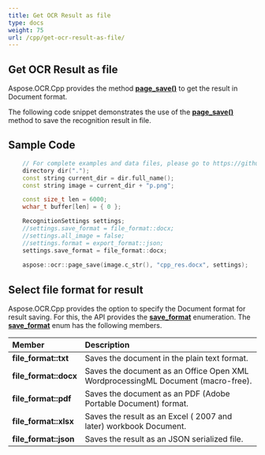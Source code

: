 ```yaml
---
title: Get OCR Result as file
type: docs
weight: 75
url: /cpp/get-ocr-result-as-file/
---
```

## **Get OCR Result as file**

Aspose.OCR.Cpp provides the method [**page_save()**](https://apireference.aspose.com/ocr/cpp/groupAspose#ga248e71b77ac6dbaf0c80630b2181cf29) to get the result in Document format.

The following code snippet demonstrates the use of the [**page_save()**](https://apireference.aspose.com/ocr/cpp/groupAspose#ga248e71b77ac6dbaf0c80630b2181cf29) method 
to save the recognition result in file.

## Sample Code

```cpp
	// For complete examples and data files, please go to https://github.com/aspose-ocr/Aspose.OCR-for-C
	directory dir(".");
    const string current_dir = dir.full_name();
    const string image = current_dir + "p.png";

    const size_t len = 6000;
    wchar_t buffer[len] = { 0 };

    RecognitionSettings settings;
    //settings.save_format = file_format::docx;
	//settings.all_image = false;
    //settings.format = export_format::json;
    settings.save_format = file_format::docx;
	
    aspose::ocr::page_save(image.c_str(), "cpp_res.docx", settings);
```

## Select file format for result
Aspose.OCR.Cpp provides the option to specify the Document format for result saving. For this, the API provides the [**save_format**](https://apireference.aspose.com/ocr/cpp/struct/recognition_settings#ac011403d84ee28fc62fe1d9bec824c2d) 
enumeration. The [**save_format**](https://apireference.aspose.com/ocr/cpp/struct/recognition_settings#ac011403d84ee28fc62fe1d9bec824c2d) enum has the following members.

|Member|Description|
| :- | :- |
|**file_format::txt**|Saves the document in the plain text format.|
|**file_format::docx**|Saves the document as an Office Open XML WordprocessingML Document (macro-free).|
|**file_format::pdf** |Saves the document as an PDF (Adobe Portable Document) format.|
|**file_format::xlsx** |Saves the result as an Excel ( 2007 and later) workbook Document.|
|**file_format::json** |Saves the result as an JSON serialized file.|

